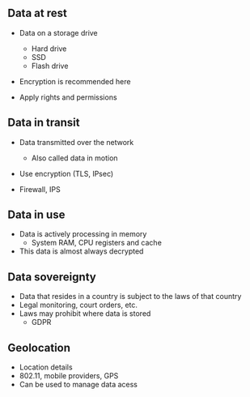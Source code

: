 ## Data at rest

- Data on a storage drive
	- Hard drive
	- SSD
	- Flash drive

- Encryption is recommended here
- Apply rights and permissions

## Data in transit

- Data transmitted over the network
	- Also called data in motion

- Use encryption (TLS, IPsec)
- Firewall, IPS

## Data in use

- Data is actively processing in memory
	- System RAM, CPU registers and cache
- This data is almost always decrypted

## Data sovereignty

- Data that resides in a country is subject to the laws of that country
- Legal monitoring, court orders, etc.
- Laws may prohibit where data is stored
	- GDPR

## Geolocation

- Location details
- 802.11, mobile providers, GPS
- Can be used to manage data acess

